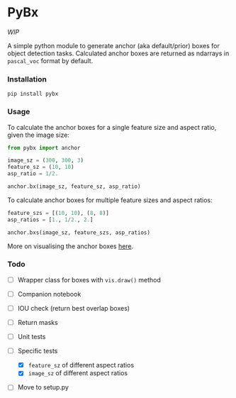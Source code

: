 # PyBx 

*WIP*

A simple python module to generate anchor
(aka default/prior) boxes for object detection
tasks. Calculated anchor boxes are returned as ndarrays in `pascal_voc` format by default.

### Installation
```shell
pip install pybx
```

### Usage
To calculate the anchor boxes for a single feature size and aspect ratio, given the image size: 
```python
from pybx import anchor

image_sz = (300, 300, 3)
feature_sz = (10, 10)
asp_ratio = 1/2.

anchor.bx(image_sz, feature_sz, asp_ratio)
```

To calculate anchor boxes for multiple feature sizes and aspect ratios:
```python
feature_szs = [(10, 10), (8, 8)]
asp_ratios = [1., 1/2., 2.]

anchor.bxs(image_sz, feature_szs, asp_ratios)
```
More on visualising the anchor boxes [here](data/README.md).

### Todo
- [ ] Wrapper class for boxes with `vis.draw()` method
- [ ] Companion notebook
- [ ] IOU check (return best overlap boxes)
- [ ] Return masks 
- [ ] Unit tests
- [ ] Specific tests
  - [x] `feature_sz` of different aspect ratios
  - [x] `image_sz` of different aspect ratios
- [ ] Move to setup.py


